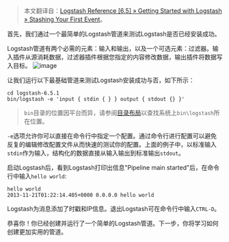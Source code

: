 >本文翻译自：[Logstash Reference [6.5] » Getting Started with Logstash » Stashing Your First Event](https://www.elastic.co/guide/en/logstash/6.5/first-event.html)。

首先，我们通过一个最简单的Logstash管道来测试Logstash是否已经安装成功。

Logstash管道有两个必需的元素：输入和输出，以及一个可选元素：过滤器。输入插件从源消耗数据，过滤器插件根据您指定的内容修改数据，输出插件将数据写入目标。
![image](https://www.elastic.co/guide/en/logstash/6.5/static/images/basic_logstash_pipeline.png)

让我们运行以下最基础管道来测试Logstash安装成功与否，如下所示：
```
cd logstash-6.5.1
bin/logstash -e 'input { stdin { } } output { stdout {} }'
```
>```bin```目录的位置因平台而异，请参阅[目录布局](https://www.elastic.co/guide/en/logstash/6.5/dir-layout.html)以查找系统上```bin\logstash```所在位置。

```-e```选项允许你可以直接在命令行中指定一个配置。通过命令行进行配置可以避免反复的编辑修改配置文件从而快速的测试你的配置。上面的例子中，以标准输入```stdin```作为输入，结构化的数据直接从输入输出到标准输出```stdout```。

启动Logstash后，看到Logstash打印出信息"Pipeline main started"后，在命令行中输入```hello world```:
```
hello world
2013-11-21T01:22:14.405+0000 0.0.0.0 hello world
```
Logstash为消息添加了时戳和IP信息。退出Logstash可在命令行中输入```CTRL-D```。

恭喜你！你已经创建并运行了一个简单的Logstash管道。下一步，你将学习如何创建更加实用的管道。

